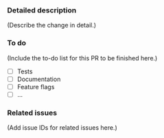 ### Detailed description

(Describe the change in detail.)

### To do

(Include the to-do list for this PR to be finished here.)

* [ ] Tests
* [ ] Documentation
* [ ] Feature flags
* [ ] …

### Related issues

(Add issue IDs for related issues here.)
